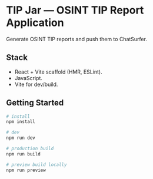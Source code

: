 # TIP Jar — OSINT TIP Report Application

Generate OSINT TIP reports and push them to ChatSurfer.

## Stack

- React + Vite scaffold (HMR, ESLint).  
- JavaScript.  
- Vite for dev/build.

## Getting Started

```bash
# install
npm install

# dev
npm run dev

# production build
npm run build

# preview build locally
npm run preview
